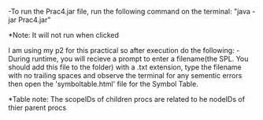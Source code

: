 -To run the Prac4.jar file, run the following command on the terminal:
"java -jar Prac4.jar" 

*Note: It will not run when clicked

I am using my p2 for this practical so after execution do the following:
-During runtime, you will recieve a prompt to enter a filename(the SPL. You should add this file to the folder) with a .txt extension, type the filename with no trailing spaces and observe the terminal for any sementic errors then open the 'symboltable.html' file for the Symbol Table.

*Table note: The scopeIDs of children procs are related to he nodeIDs of thier parent procs